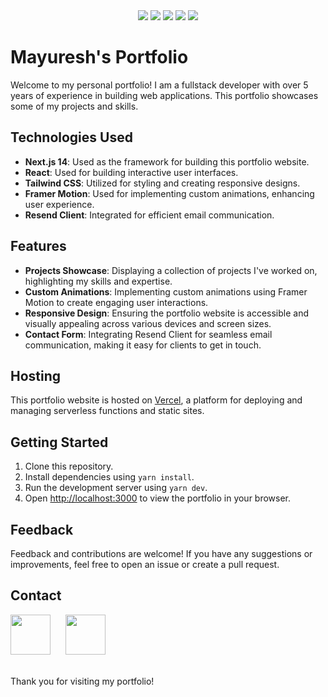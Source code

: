 <div align="center">
  <img src="https://img.shields.io/badge/React-20232A?style=for-the-badge&logo=react&logoColor=61DAFB"/>
  <img src="https://img.shields.io/badge/TypeScript-007ACC?style=for-the-badge&logo=typescript&logoColor=white"/>
  <img src="https://img.shields.io/badge/Vercel-000000?style=for-the-badge&logo=vercel&logoColor=white"/>
  <img src="https://img.shields.io/badge/Tailwind_CSS-38B2AC?style=for-the-badge&logo=tailwind-css&logoColor=white"/>
  <img src="https://img.shields.io/badge/Framer-black?style=for-the-badge&logo=framer&logoColor=blue"/>
</div>

# Mayuresh's Portfolio

Welcome to my personal portfolio! I am a fullstack developer with over 5 years of experience in building web applications. This portfolio showcases some of my projects and skills.

## Technologies Used

- **Next.js 14**: Used as the framework for building this portfolio website.
- **React**: Used for building interactive user interfaces.
- **Tailwind CSS**: Utilized for styling and creating responsive designs.
- **Framer Motion**: Used for implementing custom animations, enhancing user experience.
- **Resend Client**: Integrated for efficient email communication.

## Features

- **Projects Showcase**: Displaying a collection of projects I've worked on, highlighting my skills and expertise.
- **Custom Animations**: Implementing custom animations using Framer Motion to create engaging user interactions.
- **Responsive Design**: Ensuring the portfolio website is accessible and visually appealing across various devices and screen sizes.
- **Contact Form**: Integrating Resend Client for seamless email communication, making it easy for clients to get in touch.

## Hosting

This portfolio website is hosted on [Vercel](https://vercel.com/), a platform for deploying and managing serverless functions and static sites.

## Getting Started

1. Clone this repository.
2. Install dependencies using `yarn install`.
3. Run the development server using `yarn dev`.
4. Open [http://localhost:3000](http://localhost:3000) to view the portfolio in your browser.

## Feedback

Feedback and contributions are welcome! If you have any suggestions or improvements, feel free to open an issue or create a pull request.

## Contact

<div>
  <a href="https://www.linkedin.com/in/mayuresh-kakade-ba4658125/"><img width="64px" src="https://github.com/mayureshkakade/personal-portfolio/assets/44115669/694c5f5b-e76e-4334-a773-45bd2d62b267"/></a>
  &nbsp;&nbsp;&nbsp;&nbsp;
  <a href="mailto:mckakade@gmail.com"><img width="64px" src="https://github.com/mayureshkakade/personal-portfolio/assets/44115669/e9f691f8-1e00-43a3-a997-4f328f2df499"/></a>
</div>

</br>

Thank you for visiting my portfolio!

